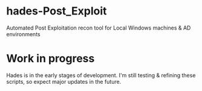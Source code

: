 # hades-Post_Exploit
Automated Post Exploitation recon tool for Local Windows machines &amp; AD environments

# Work in progress
Hades is in the early stages of development. I'm still testing & refining these scripts, so expect major updates in the future.
